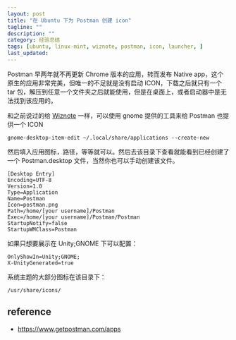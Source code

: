 ```yaml
---
layout: post
title: "在 Ubuntu 下为 Postman 创建 icon"
tagline: ""
description: ""
category: 经验总结
tags: [ubuntu, linux-mint, wiznote, postman, icon, launcher, ]
last_updated:
---
```


Postman 早两年就不再更新 Chrome 版本的应用，转而发布 Native app，这个原生的应用非常完美，但唯一的不足就是没有启动 ICON，下载之后就只有一个 tar 包，解压到任意一个文件夹之后就能使用，但是在桌面上，或者启动器中是无法找到该应用的。

和之前说过的给 [Wiznote](/post/2018/02/wiznote.html) 一样，可以使用 gnome 提供的工具来给 Postman 也提供一个 ICON

	gnome-desktop-item-edit ~/.local/share/applications --create-new

然后填入应用图标，路径，等等就可以。然后去该目录下查看就能看到已经创建了一个 Postman.desktop 文件，当然你也可以手动创建该文件。

	[Desktop Entry]
	Encoding=UTF-8
	Version=1.0
	Type=Application
	Name=Postman
	Icon=postman.png
	Path=/home/[your username]/Postman
	Exec=/home/[your username]/Postman/Postman
	StartupNotify=false
	StartupWMClass=Postman

如果只想要展示在 Unity;GNOME 下可以配置：

	OnlyShowIn=Unity;GNOME;
	X-UnityGenerated=true

系统主题的大部分图标在该目录下：

	/usr/share/icons/

## reference

- <https://www.getpostman.com/apps>

